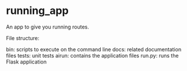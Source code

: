 # running_app
An app to give you running routes.

File structure:

bin: scripts to execute on the command line
docs: related documentation files
tests: unit tests
airun: contains the application files
run.py: runs the Flask application
